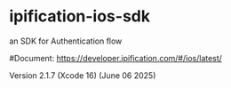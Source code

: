 # ipification-ios-sdk
an SDK for Authentication flow

#Document: https://developer.ipification.com/#/ios/latest/

Version 2.1.7 (Xcode 16) (June 06 2025)
